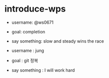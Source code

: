 # introduce-wps



- username: @ws0671
- goal: completion
- say something: slow and steady wins the race

- username : jung
- goal : git 정복
- say something : I will work hard


